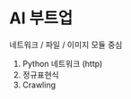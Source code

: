 # AI 부트업

네트워크 / 파일 / 이미지 모듈 중심


1. Python 네트워크 (http)
2. 정규표현식
3. Crawling

<!--
1. 프로그램 작성 예시

2. 컴프리헨션

1. Web 기본
   - HTTP / HTML / CSS / MIME Type

2. Image module: Pillow

2. Web Clawring
 - requests 
     - txt, html, csv 다운로드
  
 - requests


Urllib / Requests / Beautifulsoup
NumPy, Pandas, Matplotlib, Seaborn
-->

